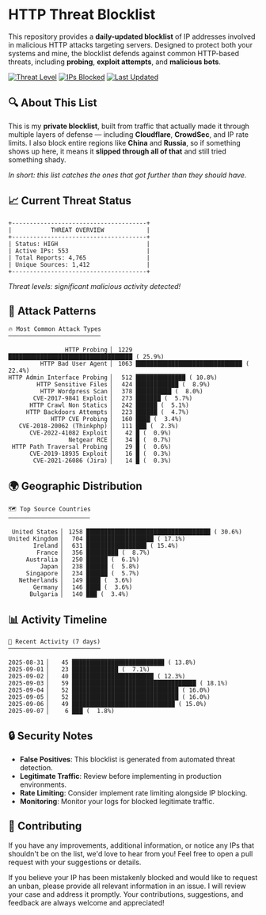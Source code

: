 # HTTP Threat Blocklist

This repository provides a **daily-updated blocklist** of IP addresses involved in malicious HTTP attacks targeting servers. Designed to protect both your systems and mine, the blocklist defends against common HTTP-based threats, including **probing**, **exploit attempts**, and **malicious bots**.

[![Threat Level](https://img.shields.io/badge/Threat%20Level-HIGH-red)](.)
[![IPs Blocked](https://img.shields.io/badge/IPs%20Blocked-553-blue)](.)
[![Last Updated](https://img.shields.io/badge/Updated-2025--09--07-brightgreen)](.)

## 🔍 About This List

This is my **private blocklist**, built from traffic that actually made it through multiple layers of defense — including **Cloudflare**, **CrowdSec**, and IP rate limits. I also block entire regions like **China** and **Russia**, so if something shows up here, it means it **slipped through all of that** and still tried something shady.

*In short: this list catches the ones that got further than they should have.*

## 📈 Current Threat Status

```
+--------------------------------------+
|           THREAT OVERVIEW            |
+--------------------------------------+
| Status: HIGH                         |
| Active IPs: 553                      |
| Total Reports: 4,765                 |
| Unique Sources: 1,412                |
+--------------------------------------+
```

*Threat levels: significant malicious activity detected!*

## 🎯 Attack Patterns

```
🔥 Most Common Attack Types
──────────────────────────

                HTTP Probing ▏ 1229 ███████████████████████████████████ ( 25.9%)
         HTTP Bad User Agent ▏ 1063 ██████████████████████████████ ( 22.4%)
HTTP Admin Interface Probing ▏  512 ██████████████ ( 10.8%)
        HTTP Sensitive Files ▏  424 ████████████ (  8.9%)
         HTTP Wordpress Scan ▏  378 ██████████ (  8.0%)
       CVE-2017-9841 Exploit ▏  273 ███████ (  5.7%)
      HTTP Crawl Non Statics ▏  242 ██████ (  5.1%)
     HTTP Backdoors Attempts ▏  223 ██████ (  4.7%)
            HTTP CVE Probing ▏  160 ████ (  3.4%)
   CVE-2018-20062 (Thinkphp) ▏  111 ███ (  2.3%)
      CVE-2022-41082 Exploit ▏   42 █ (  0.9%)
                 Netgear RCE ▏   34 █ (  0.7%)
 HTTP Path Traversal Probing ▏   29 █ (  0.6%)
      CVE-2019-18935 Exploit ▏   16 █ (  0.3%)
       CVE-2021-26086 (Jira) ▏   14 █ (  0.3%)
```

## 🌍 Geographic Distribution

```
🗺️ Top Source Countries
───────────────────────

 United States ▏ 1258 ███████████████████████████████████ ( 30.6%)
United Kingdom ▏  704 ███████████████████ ( 17.1%)
       Ireland ▏  631 █████████████████ ( 15.4%)
        France ▏  356 █████████ (  8.7%)
     Australia ▏  250 ██████ (  6.1%)
         Japan ▏  238 ██████ (  5.8%)
     Singapore ▏  234 ██████ (  5.7%)
   Netherlands ▏  149 ████ (  3.6%)
       Germany ▏  146 ████ (  3.6%)
      Bulgaria ▏  140 ███ (  3.4%)
```

## 📊 Activity Timeline

```
📅 Recent Activity (7 days)
──────────────────────────

2025-08-31 ▏   45 ██████████████████████████ ( 13.8%)
2025-09-01 ▏   23 █████████████ (  7.1%)
2025-09-02 ▏   40 ███████████████████████ ( 12.3%)
2025-09-03 ▏   59 ███████████████████████████████████ ( 18.1%)
2025-09-04 ▏   52 ██████████████████████████████ ( 16.0%)
2025-09-05 ▏   52 ██████████████████████████████ ( 16.0%)
2025-09-06 ▏   49 █████████████████████████████ ( 15.0%)
2025-09-07 ▏    6 ███ (  1.8%)
```

## 🔒 Security Notes

- **False Positives**: This blocklist is generated from automated threat detection.
- **Legitimate Traffic**: Review before implementing in production environments.
- **Rate Limiting**: Consider implement rate limiting alongside IP blocking.
- **Monitoring**: Monitor your logs for blocked legitimate traffic.

## 🤝 Contributing

If you have any improvements, additional information, or notice any IPs that shouldn't be on the list, we'd love to hear from you! Feel free to open a pull request with your suggestions or details.

If you believe your IP has been mistakenly blocked and would like to request an unban, please provide all relevant information in an issue. I will review your case and address it promptly. Your contributions, suggestions, and feedback are always welcome and appreciated!